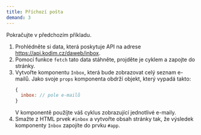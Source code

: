 ```yaml
---
title: Příchozí pošta
demand: 3
---
```


Pokračujte v předchozím příkladu.

1. Prohlédněte si data, která poskytuje API na adrese https://api.kodim.cz/daweb/inbox. 
1. Pomocí funkce `fetch` tato data stáhněte, projděte je cyklem a zapojte do stránky. 
1. Vytvořte komponentu `Inbox`, která bude zobrazovat celý seznam e-mailů. Jako svoje `props` komponenta obdrží objekt, který vypadá takto:
   ```js
   {
     inbox: // pole e-mailů
   }
   ```
   V komponentě použíjte váš cyklus zobrazující jednotlivé e-maily.
1. Smažte z HTML prvek `#inbox` a vytvořte obsah stránky tak, že výsledek komponenty `Inbox` zapojíte do prvku `#app`.
